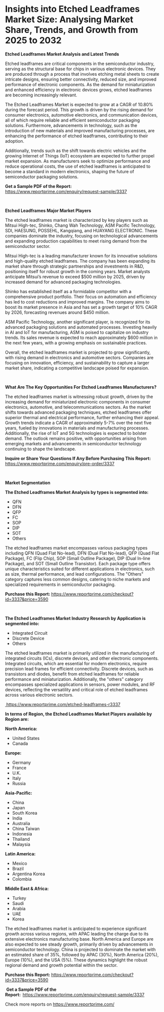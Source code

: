 <p><h1>Insights into Etched Leadframes Market Size: Analysing Market Share, Trends, and Growth from 2025 to 2032</h1></p><p><strong>Etched Leadframes Market Analysis and Latest Trends</strong></p>
<p><p>Etched leadframes are critical components in the semiconductor industry, serving as the structural base for chips in various electronic devices. They are produced through a process that involves etching metal sheets to create intricate designs, ensuring better connectivity, reduced size, and improved performance of electronic components. As the demand for miniaturization and enhanced efficiency in electronic devices grows, etched leadframes are becoming increasingly relevant.</p><p>The Etched Leadframes Market is expected to grow at a CAGR of 10.80% during the forecast period. This growth is driven by the rising demand for consumer electronics, automotive electronics, and communication devices, all of which require reliable and efficient semiconductor packaging solutions. Furthermore, advancements in technology, such as the introduction of new materials and improved manufacturing processes, are enhancing the performance of etched leadframes, contributing to their adoption.</p><p>Additionally, trends such as the shift towards electric vehicles and the growing Internet of Things (IoT) ecosystem are expected to further propel market expansion. As manufacturers seek to optimize performance and reduce operational costs, the use of etched leadframes is anticipated to become a standard in modern electronics, shaping the future of semiconductor packaging solutions.</p></p>
<p><strong>Get a Sample PDF of the Report:&nbsp;</strong> <a href="https://www.reportprime.com/enquiry/request-sample/3337?utm_campaign=3286&utm_medium=2&utm_source=Github&utm_content=ia&utm_term=18032025&utm_id=etched-leadframes">https://www.reportprime.com/enquiry/request-sample/3337</a></p>
<p>&nbsp;</p>
<p><strong>Etched Leadframes Major Market Players</strong></p>
<p><p>The etched leadframes market is characterized by key players such as Mitsui High-tec, Shinko, Chang Wah Technology, ASM Pacific Technology, SDI, HAESUNG, POSSEHL, Kangqiang, and HUAYANG ELECTRONIC. These companies dominate the industry, focusing on technological advancements and expanding production capabilities to meet rising demand from the semiconductor sector.</p><p>Mitsui High-tec is a leading manufacturer known for its innovative solutions and high-quality etched leadframes. The company has been expanding its market share through strategic partnerships and investments in R&D, positioning itself for robust growth in the coming years. Market analysts anticipate Mitsui’s revenue to exceed $500 million by 2025, driven by increased demand for advanced packaging technologies.</p><p>Shinko has established itself as a formidable competitor with a comprehensive product portfolio. Their focus on automation and efficiency has led to cost reductions and improved margins. The company aims to boost its market presence in Asia and has set a growth target of 10% CAGR by 2026, forecasting revenues around $450 million.</p><p>ASM Pacific Technology, another significant player, is recognized for its advanced packaging solutions and automated processes. Investing heavily in AI and IoT for manufacturing, ASM is poised to capitalize on industry trends. Its sales revenue is expected to reach approximately $600 million in the next few years, with a growing emphasis on sustainable practices.</p><p>Overall, the etched leadframes market is projected to grow significantly, with rising demand in electronics and automotive sectors. Companies are focusing on innovation, efficiency, and sustainability to capture a larger market share, indicating a competitive landscape poised for expansion.</p></p>
<p>&nbsp;</p>
<p><strong>What Are The Key Opportunities For Etched Leadframes Manufacturers?</strong></p>
<p><p>The etched leadframes market is witnessing robust growth, driven by the increasing demand for miniaturized electronic components in consumer electronics, automotive, and telecommunications sectors. As the market shifts towards advanced packaging techniques, etched leadframes offer superior thermal and electrical performance, further enhancing their appeal. Growth trends indicate a CAGR of approximately 5-7% over the next five years, fueled by innovations in materials and manufacturing processes. Additionally, the rise of IoT and 5G technologies is expected to bolster demand. The outlook remains positive, with opportunities arising from emerging markets and advancements in semiconductor technology continuing to shape the landscape.</p></p>
<p><strong>Inquire or Share Your Questions If Any Before Purchasing This Report:</strong> <a href="https://www.reportprime.com/enquiry/pre-order/3337?utm_campaign=3286&utm_medium=2&utm_source=Github&utm_content=ia&utm_term=18032025&utm_id=etched-leadframes">https://www.reportprime.com/enquiry/pre-order/3337</a></p>
<p>&nbsp;</p>
<p><strong>Market Segmentation</strong></p>
<p><strong>The Etched Leadframes Market Analysis by types is segmented into:</strong></p>
<p><ul><li>QFN</li><li>DFN</li><li>QFP</li><li>FC</li><li>SOP</li><li>DIP</li><li>SOT</li><li>Others</li></ul></p>
<p><p>The etched leadframes market encompasses various packaging types including QFN (Quad Flat No-lead), DFN (Dual Flat No-lead), QFP (Quad Flat Package), FC (Flip Chip), SOP (Small Outline Package), DIP (Dual In-line Package), and SOT (Small Outline Transistor). Each package type offers unique characteristics suited for different applications in electronics, such as size, thermal performance, and lead configurations. The "Others" category captures less common designs, catering to niche markets and specialized requirements in semiconductor packaging.</p></p>
<p><strong>Purchase this Report:&nbsp;</strong><a href="https://www.reportprime.com/checkout?id=3337&price=3590&utm_campaign=3286&utm_medium=2&utm_source=Github&utm_content=ia&utm_term=18032025&utm_id=etched-leadframes">https://www.reportprime.com/checkout?id=3337&price=3590</a></p>
<p>&nbsp;</p>
<p><strong>The Etched Leadframes Market Industry Research by Application is segmented into:</strong></p>
<p><ul><li>Integrated Circuit</li><li>Discrete Device</li><li>Others</li></ul></p>
<p><p>The etched leadframes market is primarily utilized in the manufacturing of integrated circuits (ICs), discrete devices, and other electronic components. Integrated circuits, which are essential for modern electronics, require precision lead frames for efficient connectivity. Discrete devices, such as transistors and diodes, benefit from etched leadframes for reliable performance and miniaturization. Additionally, the "others" category encompasses specialized applications in sensors, power modules, and RF devices, reflecting the versatility and critical role of etched leadframes across various electronic sectors.</p></p>
<p><a href="https://www.reportprime.com/etched-leadframes-r3337?utm_campaign=3286&utm_medium=2&utm_source=Github&utm_content=ia&utm_term=18032025&utm_id=etched-leadframes">&nbsp;https://www.reportprime.com/etched-leadframes-r3337</a></p>
<p><strong>In terms of Region, the Etched Leadframes Market Players available by Region are:</strong></p>
<p>
    <p> <strong> North America: </strong>
        <ul>
            <li>United States</li>
            <li>Canada</li>
        </ul>
        </p> 
    <p> <strong> Europe: </strong>
        <ul>
            <li>Germany</li>
            <li>France</li>
            <li>U.K.</li>
            <li>Italy</li>
            <li>Russia</li>
        </ul>
        </p> 
    <p> <strong> Asia-Pacific: </strong>
        <ul>
            <li>China</li>
            <li>Japan</li>
            <li>South Korea</li>
            <li>India</li>
            <li>Australia</li>
            <li>China Taiwan</li>
            <li>Indonesia</li>
            <li>Thailand</li>
            <li>Malaysia</li>
        </ul>
        </p> 
    <p> <strong> Latin America: </strong>
        <ul>
            <li>Mexico</li>
            <li>Brazil</li>
            <li>Argentina Korea</li>
            <li>Colombia</li>
        </ul>
        </p> 
    <p> <strong> Middle East & Africa: </strong>
        <ul>
            <li>Turkey</li>
            <li>Saudi</li>
            <li>Arabia</li>
            <li>UAE</li>
            <li>Korea</li>
        </ul>
    </p>
    </p>
<p><p>The etched leadframes market is anticipated to experience significant growth across various regions, with APAC leading the charge due to its extensive electronics manufacturing base. North America and Europe are also expected to see steady growth, primarily driven by advancements in semiconductor technology. China is projected to dominate the market with an estimated share of 35%, followed by APAC (30%), North America (20%), Europe (10%), and the USA (5%). These dynamics highlight the robust regional demand and growth potential within the sector.</p></p>
<p><strong>Purchase this Report: </strong><a href="https://www.reportprime.com/checkout?id=3337&price=3590&utm_campaign=3286&utm_medium=2&utm_source=Github&utm_content=ia&utm_term=18032025&utm_id=etched-leadframes">https://www.reportprime.com/checkout?id=3337&price=3590</a></p>
<p>&nbsp;<strong>Get a Sample PDF of the Report:&nbsp;&nbsp;</strong><a href="https://www.reportprime.com/enquiry/request-sample/3337?utm_campaign=3286&utm_medium=2&utm_source=Github&utm_content=ia&utm_term=18032025&utm_id=etched-leadframes">https://www.reportprime.com/enquiry/request-sample/3337</a></p>
<p><strong></strong></p>
<p>Check more reports on <a href="https://www.reportprime.com/?utm_campaign=3286&utm_medium=2&utm_source=Github&utm_content=ia&utm_term=18032025&utm_id=etched-leadframes">https://www.reportprime.com/</a></p>